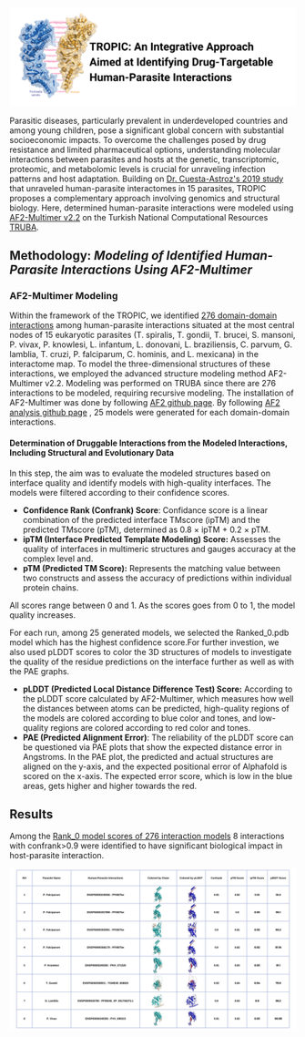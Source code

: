 <img width="1099" alt="github-title" src="Title-Tropic.png">

Parasitic diseases, particularly prevalent in underdeveloped countries and among young children, pose a significant global concern with substantial socioeconomic impacts. To overcome the challenges posed by drug resistance and limited pharmaceutical options, understanding molecular interactions between parasites and hosts at the genetic, transcriptomic, proteomic, and metabolomic levels is crucial for unraveling infection patterns and host adaptation. Building on [Dr. Cuesta-Astroz's 2019 study](https://www.ncbi.nlm.nih.gov/pmc/articles/PMC6381214/) that unraveled human-parasite interactomes in 15 parasites, TROPIC proposes a complementary approach involving genomics and structural biology. Here, determined human-parasite interactions were modeled using [AF2-Multimer v2.2](https://www.biorxiv.org/content/10.1101/2021.10.04.463034v1) on the Turkish National Computational Resources [TRUBA](https://www.truba.gov.tr/).

## Methodology: _Modeling of Identified Human-Parasite Interactions Using AF2-Multimer_

### AF2-Multimer Modeling

Within the framework of the TROPIC, we identified [276 domain-domain interactions](https://github.com/beyzakaynarca/TROPIC/blob/main/Determined-human-parasite-interactions.txt) among human-parasite interactions situated at the most central nodes of 15 eukaryotic parasites (T. spiralis, T. gondii, T. brucei, S. mansoni, P. vivax, P. knowlesi, L. infantum, L. donovani, L. braziliensis, C. parvum, G. lamblia, T. cruzi, P. falciparum, C. hominis, and L. mexicana) in the interactome map. To model the three-dimensional structures of these interactions, we employed the advanced structure modeling method AF2-Multimer v2.2. Modeling was performed on TRUBA since there are 276 interactions to be modeled, requiring recursive modeling. The installation of AF2-Multimer was done by following [AF2 github page](https://github.com/google-deepmind/alphafold). 
By following [AF2 analysis github page](https://github.com/grandrea/Alphafold-analysis) ,  25 models were generated for each domain-domain interactions.


#### Determination of Druggable Interactions from the Modeled Interactions, Including Structural and Evolutionary Data

In this step, the aim was to evaluate the modeled structures based on interface quality and identify models with high-quality interfaces. The models were filtered according to their confidence scores. 
- **Confidence Rank (Confrank) Score**: Confidance score is a linear combination of the predicted interface TMscore (ipTM) and the predicted TMscore (pTM), determined as 0.8 × ipTM + 0.2 × pTM. 
- **ipTM (Interface Predicted Template Modeling) Score:** Assesses the quality of interfaces in multimeric structures and gauges accuracy at the complex level and. 
- **pTM (Predicted TM Score):** Represents the matching value between two constructs and assess the accuracy of predictions within individual protein chains.

All scores range between 0 and 1. As the scores goes from 0 to 1, the model quality increases.

For each run, among 25 generated models, we selected the Ranked_0.pdb model which has the highest confidence score.For further investion, we also used pLDDT scores to color the 3D structures of models to investigate the quality of the residue predictions on the interface further as well as with the PAE graphs.

- **pLDDT (Predicted Local Distance Difference Test) Score:** According to the pLDDT score calculated by AF2-Multimer, which measures how well the distances between atoms can be predicted, high-quality regions of the models are colored according to blue color and tones, and low-quality regions are colored according to red color and tones.
- **PAE (Predicted Alignment Error)**: The reliability of the pLDDT score can be questioned via PAE plots that show the expected distance error in Angstroms. In the PAE plot, the predicted and actual structures are aligned on the y-axis, and the expected positional error of Alphafold is scored on the x-axis. The expected error score, which is low in the blue areas, gets higher and higher towards the red.


## Results
Among the [Rank_0 model scores of 276 interaction models](TROPIC-AF2-results.csv) 8 interactions with confrank>0.9 were identified to have significant biological impact in host-parasite interaction.

![tropic-final-candidates](tropic-final-candidates.jpeg)
